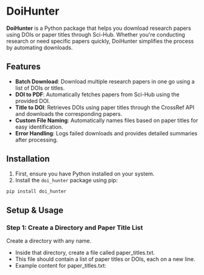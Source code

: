 # DoiHunter

**DoiHunter** is a Python package that helps you download research papers using DOIs or paper titles through Sci-Hub. Whether you're conducting research or need specific papers quickly, DoiHunter simplifies the process by automating downloads.

## Features

- **Batch Download**: Download multiple research papers in one go using a list of DOIs or titles.
- **DOI to PDF**: Automatically fetches papers from Sci-Hub using the provided DOI.
- **Title to DOI**: Retrieves DOIs using paper titles through the CrossRef API and downloads the corresponding papers.
- **Custom File Naming**: Automatically names files based on paper titles for easy identification.
- **Error Handling**: Logs failed downloads and provides detailed summaries after processing.

## Installation

1. First, ensure you have Python installed on your system.
2. Install the `doi_hunter` package using pip:

```bash
pip install doi_hunter
````

## Setup & Usage

### Step 1: Create a Directory and Paper Title List
Create a directory with any name.
- Inside that directory, create a file called paper_titles.txt.
- This file should contain a list of paper titles or DOIs, each on a new line.
- Example content for paper_titles.txt:
